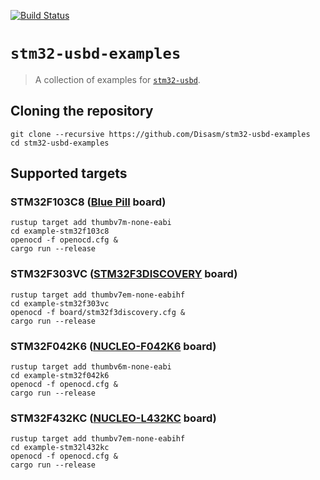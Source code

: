 [![Build Status](https://travis-ci.org/Disasm/stm32-usbd-examples.svg?branch=master)](https://travis-ci.org/Disasm/stm32-usbd-examples)

# `stm32-usbd-examples`

> A collection of examples for [`stm32-usbd`](https://github.com/Disasm/stm32-usbd).

## Cloning the repository

    git clone --recursive https://github.com/Disasm/stm32-usbd-examples
    cd stm32-usbd-examples

## Supported targets

### STM32F103C8 ([Blue Pill](https://wiki.stm32duino.com/index.php?title=Blue_Pill) board)

    rustup target add thumbv7m-none-eabi
    cd example-stm32f103c8
    openocd -f openocd.cfg &
    cargo run --release

### STM32F303VC ([STM32F3DISCOVERY](https://www.st.com/en/evaluation-tools/stm32f3discovery.html) board)

    rustup target add thumbv7em-none-eabihf
    cd example-stm32f303vc
    openocd -f board/stm32f3discovery.cfg &
    cargo run --release

### STM32F042K6 ([NUCLEO-F042K6](https://www.st.com/en/evaluation-tools/nucleo-f042k6.html) board)

    rustup target add thumbv6m-none-eabi
    cd example-stm32f042k6
    openocd -f openocd.cfg &
    cargo run --release

### STM32F432KC ([NUCLEO-L432KC](https://www.st.com/en/evaluation-tools/nucleo-l432kc.html) board)

    rustup target add thumbv7em-none-eabihf
    cd example-stm32l432kc
    openocd -f openocd.cfg &
    cargo run --release
